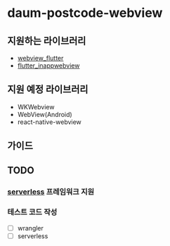 # daum-postcode-webview

## 지원하는 라이브러리

- [webview_flutter](https://pub.dev/packages/webview_flutter)
- [flutter_inappwebview](https://pub.dev/packages/flutter_inappwebview)

## 지원 예정 라이브러리

- WKWebview
- WebView(Android)
- react-native-webview

## 가이드

## TODO

### [serverless](https://www.serverless.com) 프레임워크 지원

### 테스트 코드 작성

- [ ] wrangler
- [ ] serverless
